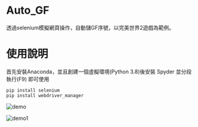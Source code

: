 # Auto_GF 
透過selenium模擬網頁操作，自動儲GF序號，以完美世界2遊戲為範例。


# 使用說明

首先安裝Anaconda，並且創建一個虛擬環境(Python 3.8)後安裝 Spyder 並分段執行(F9) 即可使用

```
pip install selenium
pip install webdriver_manager
```

![demo](./resources/demo.gif)

![demo1](./resources/demo1.gif)
